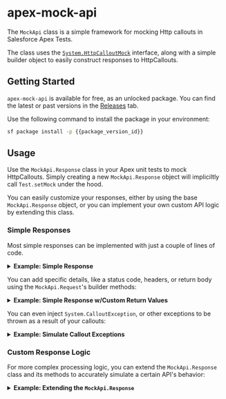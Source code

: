 # apex-mock-api

The `MockApi` class is a simple framework for mocking Http callouts in Salesforce Apex Tests.

The class uses the [`System.HttpCalloutMock`](https://developer.salesforce.com/docs/atlas.en-us.apexcode.meta/apexcode/apex_classes_restful_http_testing_httpcalloutmock.htm) interface, along with a simple builder object to easily construct responses to HttpCallouts.

## Getting Started

`apex-mock-api` is available for free, as an unlocked package. You can find the latest or past versions in the [Releases](https://github.com/jasonsiders/apex-mock-api/releases) tab.

Use the following command to install the package in your environment:

```sh
sf package install -p {{package_version_id}}
```

## Usage

Use the `MockApi.Response` class in your Apex unit tests to mock HttpCallouts. Simply creating a new `MockApi.Response` object will impliciltly call `Test.setMock` under the hood.

You can easily customize your responses, either by using the base `MockApi.Response` object, or you can implement your own custom API logic by extending this class.

### Simple Responses

Most simple responses can be implemented with just a couple of lines of code.

<details>
    <summary><b>Example: Simple Response</b></summary>

```java
@IsTest
static void shouldReturnBasicSuccessResponse() {
    MockApi.Response responseBuilder = new MockApi.Response();
    HttpRequest request = MockApiTest.initRequest();

    Test.startTest();
    HttpResponse response = new Http()?.send(request);
    Test.stopTest();

    // A basic response with no customization should return a response w/these default values:
    Assert.areEqual('{}', response?.getBody(), 'Wrong body');
    Assert.areEqual(200, response?.getStatusCode(), 'Wrong status code');
    Assert.areEqual(0, response?.getHeaderKeys()?.size(), 'Wrong # of headers');
}
```

</details>

You can add specific details, like a status code, headers, or return body using the `MockApi.Request`'s builder methods:

<details>
    <summary><b>Example: Simple Response w/Custom Return Values</b></summary>

```java
@IsTest
static void shouldReturnResponseWithCustomValues() {
    MockApi.Response responseBuilder = new MockApi.Response()
        ?.withBody(new Map<String, Object>{ 'foo' => 'bar' })
        ?.withHeader('Content-Type', 'application/json')
        ?.withStatusCode(400);
    HttpRequest request = MockApiTest.initRequest();

    Test.startTest();
    HttpResponse response = new Http()?.send(request);
    Test.stopTest();

    Map<String, Object> body = (Map<String, Object>) JSON.deserializeUntyped(
        JSON.serialize(response?.getBody())
    );
    Assert.areEqual('bar', body?.get('foo'), 'Unexpected body');
    Assert.areEqual(400, response?.getStatusCode(), 'Wrong status code');
    Assert.areEqual('application/json', response?.getHeader('Content-Type'), 'Unexpected headers');
}
```

</details>

You can even inject `System.CalloutException`, or other exceptions to be thrown as a result of your callouts:

<details>
    <summary><b>Example: Simulate Callout Exceptions</b></summary>

```java
@IsTest
static void shouldThrowError() {
    MockApi.Response responseBuilder = new MockApi.Response()?.withError();
    HttpRequest request = MockApiTest.initRequest();

    Test.startTest();
    try {
        new Http()?.send(request);
        Assert.fail('A System.CalloutException was not thrown');
    } catch (System.CalloutException error) {
        // As expected...
    }
}
```

</details>

### Custom Response Logic

For more complex processing logic, you can extend the `MockApi.Response` class and its methods to accurately simulate a certain API's behavior:

<details>
    <summary><b>Example: Extending the <code>MockApi.Response</code></b></summary>

```java
@IsTest
static void shouldUseCustomResponseToSimulateAuthFailure() {
    MockApi.Response responseBuilder = new CustomResponse();
    HttpRequest request = MockApiTest.initRequest();

    Test.startTest();
    HttpResponse response = new Http()?.send(request);
    Test.stopTest();

    Assert.areEqual(404, response?.getStatusCode(), 'Authorization did not fail');
}

private class CustomResponse extends MockApi.Response {
    public override HttpResponse respond(HttpRequest request) {
        // Check if a Bearer token was passed in the authorization header
        String authHeader = request?.getHeader('Authorization');
        if (authHeader?.startsWith('Bearer ') != true) {
            // If none provided, simulate an failed authorization response
            this.withBody(new Map<String, Object>{ 'error' => 'Unauthorized' });
            this.withStatusCode(404);
        }
        // Resume processing the request as normal
        return super.respond(request);
    }
}
```

</details>
